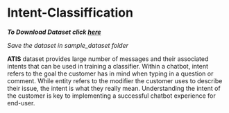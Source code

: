 # Intent-Classiffication

___To Download Dataset click [here](https://www.kaggle.com/hassanamin/atis-airlinetravelinformationsystem)___ 

_Save the dataset in sample_dataset folder_



__ATIS__ dataset provides large number of messages and their associated intents that can be used in training a classifier. Within a chatbot, intent refers to the goal the customer has in mind when typing in a question or comment. While entity refers to the modifier the customer uses to describe their issue, the intent is what they really mean. Understanding the intent of the customer is key to implementing a successful chatbot experience for end-user. 
